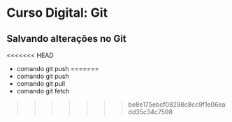 # Curso Digital: Git
## Salvando alterações no Git
<<<<<<< HEAD
* comando git push
=======
* comando git push
* comando git pull
* comando git fetch
>>>>>>> be8e175ebcf08298c8cc9f1e06eadd35c34c7598

